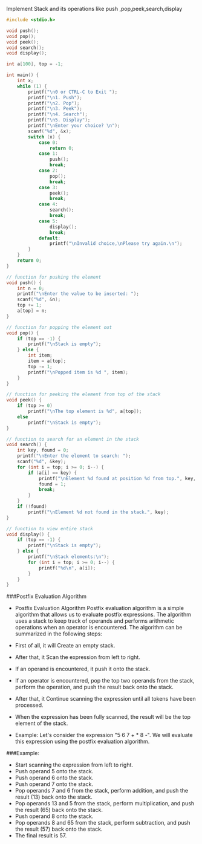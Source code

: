 Implement Stack and its operations like push ,pop,peek,search,display


```c
#include <stdio.h>

void push();
void pop();
void peek();
void search();
void display();

int a[100], top = -1;

int main() {
    int x;
    while (1) {
        printf("\n0 or CTRL-C to Exit ");
        printf("\n1. Push");
        printf("\n2. Pop");
        printf("\n3. Peek");
        printf("\n4. Search");
        printf("\n5. Display");
        printf("\nEnter your choice? \n");
        scanf("%d", &x);
        switch (x) {
            case 0:
                return 0;
            case 1:
                push();
                break;
            case 2:
                pop();
                break;
            case 3:
                peek();
                break;
            case 4:
                search();
                break;
            case 5:
                display();
                break;
            default:
                printf("\nInvalid choice,\nPlease try again.\n");
        }
    }
    return 0;
}

// function for pushing the element
void push() {
    int n = 0;
    printf("\nEnter the value to be inserted: ");
    scanf("%d", &n);
    top += 1;
    a[top] = n;
}

// function for popping the element out
void pop() {
    if (top == -1) {
        printf("\nStack is empty");
    } else {
        int item;
        item = a[top];
        top -= 1;
        printf("\nPopped item is %d ", item);
    }
}

// function for peeking the element from top of the stack
void peek() {
    if (top >= 0)
        printf("\nThe top element is %d", a[top]);
    else
        printf("\nStack is empty");
}

// function to search for an element in the stack
void search() {
    int key, found = 0;
    printf("\nEnter the element to search: ");
    scanf("%d", &key);
    for (int i = top; i >= 0; i--) {
        if (a[i] == key) {
            printf("\nElement %d found at position %d from top.", key, top - i + 1);
            found = 1;
            break;
        }
    }
    if (!found)
        printf("\nElement %d not found in the stack.", key);
}

// function to view entire stack
void display() {
    if (top == -1) {
        printf("\nStack is empty");
    } else {
        printf("\nStack elements:\n");
        for (int i = top; i >= 0; i--) {
            printf("%d\n", a[i]);
        }
    }
}
```
###Postfix Evaluation Algorithm

- Postfix Evaluation Algorithm
  Postfix evaluation algorithm is a simple algorithm that allows us to evaluate postfix expressions. The algorithm uses a stack to keep track of operands and 
  performs arithmetic operations when an operator is encountered. The algorithm can be summarized in the following steps:

- First of all, it will Create an empty stack.
- After that, it Scan the expression from left to right.
- If an operand is encountered, it push it onto the stack.
- If an operator is encountered, pop the top two operands from the stack, perform the operation, and push the result back onto the stack.
- After that, it Continue scanning the expression until all tokens have been processed.
- When the expression has been fully scanned, the result will be the top element of the stack.
- Example:
 Let's consider the expression "5 6 7 + * 8 -". We will evaluate this expression using the postfix evaluation algorithm.

###Example:

- Start scanning the expression from left to right.
- Push operand 5 onto the stack.
- Push operand 6 onto the stack.
- Push operand 7 onto the stack.
- Pop operands 7 and 6 from the stack, perform addition, and push the result (13) back onto the stack.
- Pop operands 13 and 5 from the stack, perform multiplication, and push the result (65) back onto the stack.
- Push operand 8 onto the stack.
- Pop operands 8 and 65 from the stack, perform subtraction, and push the result (57) back onto the stack.
- The final result is 57.
